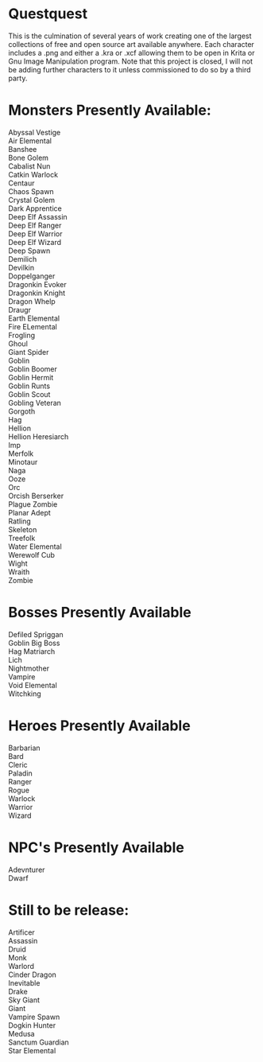 # Questquest

This is the culmination of several years of work creating one of the largest collections of free and open source art available anywhere. Each character includes a .png and either a .kra or .xcf allowing them to be open in Krita or Gnu Image Manipulation program. Note that this project is closed, I will not be adding further characters to it unless commissioned to do so by a third party.


# Monsters Presently Available:
Abyssal Vestige<br />
Air Elemental<br />
Banshee<br />
Bone Golem<br />
Cabalist Nun<br />
Catkin Warlock<br />
Centaur<br />
Chaos Spawn<br />
Crystal Golem<br />
Dark Apprentice<br />
Deep Elf Assassin<br />
Deep Elf Ranger<br />
Deep Elf Warrior<br />
Deep Elf Wizard<br />
Deep Spawn<br />
Demilich<br />
Devilkin<br />
Doppelganger<br />
Dragonkin Evoker<br />
Dragonkin Knight<br />
Dragon Whelp<br />
Draugr<br />
Earth Elemental<br />
Fire ELemental<br />
Frogling<br />
Ghoul<br />
Giant Spider<br />
Goblin<br />
Goblin Boomer<br />
Goblin Hermit<br />
Goblin Runts<br />
Goblin Scout<br />
Gobling Veteran<br />
Gorgoth<br />
Hag<br />
Hellion<br />
Hellion Heresiarch<br />
Imp<br />
Merfolk<br />
Minotaur<br />
Naga<br />
Ooze<br />
Orc<br />
Orcish Berserker<br />
Plague Zombie<br />
Planar Adept<br />
Ratling<br />
Skeleton<br />
Treefolk<br />
Water Elemental<br />
Werewolf Cub<br />
Wight<br />
Wraith<br />
Zombie<br />

# Bosses Presently Available
Defiled Spriggan<br />
Goblin Big Boss<br />
Hag Matriarch<br />
Lich<br />
Nightmother<br />
Vampire<br />
Void Elemental<br />
Witchking<br />

# Heroes Presently Available<br />
Barbarian<br />
Bard<br />
Cleric<br />
Paladin<br />
Ranger<br />
Rogue<br />
Warlock<br />
Warrior<br />
Wizard<br />

# NPC's Presently Available
Adevnturer<br />
Dwarf<br />

# Still to be release:
Artificer<br />
Assassin<br />
Druid<br />
Monk<br />
Warlord<br />
Cinder Dragon<br />
Inevitable<br />
Drake<br />
Sky Giant<br />
Giant<br />
Vampire Spawn<br />
Dogkin Hunter<br />
Medusa<br />
Sanctum Guardian<br />
Star Elemental<br />
